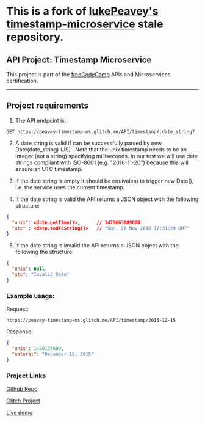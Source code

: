 # This is a fork of [lukePeavey's timestamp-microservice](https://github.com/lukePeavey/timestamp-microservice) stale repository.

## API Project: Timestamp Microservice

This project is part of the [freeCodeCamp](http://freecodecamp.org)  APIs and Microservices certification.

---

## Project requirements

1. The API endpoint is:

```http
GET https://peavey-timestamp-ms.glitch.me/API/timestamp/:date_string?
```

2.  A date string is valid if can be successfully parsed by new Date(date_string) (JS) . Note that the unix timestamp needs to be an integer (not a string) specifying milliseconds. In our test we will use date strings compliant with ISO-8601 (e.g. "2016-11-20") because this will ensure an UTC timestamp.

3. If the date string is empty it should be equivalent to trigger new Date(), i.e. the service uses the current timestamp.

4.  If the date string is valid the API returns a JSON object with the following structure:

```json
{
  "unix": <date.getTime()>,      // 1479663089000
  "utc" : <date.toUTCString()>   // "Sun, 20 Nov 2016 17:31:29 GMT"
}
```

5.  If the date string is invalid the API returns a JSON object with the following the structure:

```json
{
  "unix": null,
  "utc": "Invalid Date"
}
```

### Example usage:

Request:
```http
https://peavey-timestamp-ms.glitch.me/API/timestamp/2015-12-15
```
Response:
```json
{
  "unix": 1450137600,
  "natural": "December 15, 2015"
}
```

### Project Links
[Github Repo](https://github.com/lukepeavey/timestamp-microservice)

[Glitch Project](https://glitch.com/edit/#!/peavey-timestamp-ms)

[Live demo](https://peavey-timestamp-ms.glitch.me)
